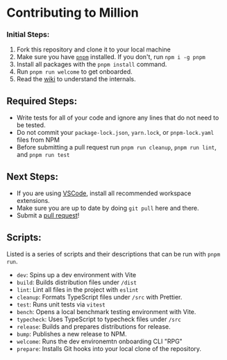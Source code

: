 # Contributing to Million

### Initial Steps:

1. Fork this repository and clone it to your local machine
2. Make sure you have [`pnpm`](https://pnpm.io/) installed. If you don't, run `npm i -g pnpm`
3. Install all packages with the `pnpm install` command.
4. Run `pnpm run welcome` to get onboarded.
5. Read the [wiki](https://github.com/aidenybai/million/wiki) to understand the internals.

## Required Steps:

- Write tests for all of your code and ignore any lines that do not need to be tested.
- Do not commit your `package-lock.json`, `yarn.lock`, or `pnpm-lock.yaml` files from NPM
- Before submitting a pull request run `pnpm run cleanup`, `pnpm run lint`, and `pnpm run test`

## Next Steps:

- If you are using [VSCode](https://code.visualstudio.com/), install all recommended workspace extensions.
- Make sure you are up to date by doing `git pull` here and there.
- Submit a [pull request](https://github.com/aidenybai/million/pulls)!

## Scripts:

Listed is a series of scripts and their descriptions that can be run with `pnpm run`.

- `dev`: Spins up a dev environment with Vite
- `build`: Builds distribution files under `/dist`
- `lint`: Lint all files in the project with `eslint`
- `cleanup`: Formats TypeScript files under `/src` with Prettier.
- `test`: Runs unit tests via `vitest`
- `bench`: Opens a local benchmark testing environment with Vite.
- `typecheck`: Uses TypeScript to typecheck files under `/src`
- `release`: Builds and prepares distributions for release.
- `bump`: Publishes a new release to NPM.
- `welcome`: Runs the dev environemtn onboarding CLI "RPG"
- `prepare`: Installs Git hooks into your local clone of the repository.
